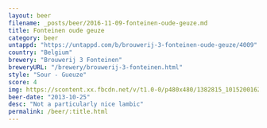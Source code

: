 ```yaml
---
layout: beer
filename: _posts/beer/2016-11-09-fonteinen-oude-geuze.md
title: Fonteinen oude geuze
category: beer
untappd: "https://untappd.com/b/brouwerij-3-fonteinen-oude-geuze/4009"
country: "Belgium"
brewery: "Brouwerij 3 Fonteinen"
breweryURL: "/brewery/brouwerij-3-fonteinen.html"
style: "Sour - Gueuze"
score: 4
img: https://scontent.xx.fbcdn.net/v/t1.0-0/p480x480/1382815_10152001621173745_208469765_n.jpg?oh=5a9564fbdf921ac1ebce2bfddff7bfd2&oe=5A011725
beer-date: "2013-10-25"
desc: "Not a particularly nice lambic"
permalink: /beer/:title.html
---
```

